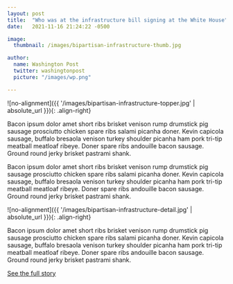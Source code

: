 ```yaml
---
layout: post
title:  "Who was at the infrastructure bill signing at the White House"
date:   2021-11-16 21:24:22 -0500

image:
  thumbnail: /images/bipartisan-infrastructure-thumb.jpg

author:
  name: Washington Post
  twitter: washingtonpost
  picture: "/images/wp.png"

---
```


![no-alignment]({{ '/images/bipartisan-infrastructure-topper.jpg' | absolute_url }}){: .align-right}

Bacon ipsum dolor amet short ribs brisket venison rump drumstick pig sausage prosciutto chicken spare ribs salami picanha doner. Kevin capicola sausage, buffalo bresaola venison turkey shoulder picanha ham pork tri-tip meatball meatloaf ribeye. Doner spare ribs andouille bacon sausage. Ground round jerky brisket pastrami shank.

Bacon ipsum dolor amet short ribs brisket venison rump drumstick pig sausage prosciutto chicken spare ribs salami picanha doner. Kevin capicola sausage, buffalo bresaola venison turkey shoulder picanha ham pork tri-tip meatball meatloaf ribeye. Doner spare ribs andouille bacon sausage. Ground round jerky brisket pastrami shank.

![no-alignment]({{ '/images/bipartisan-infrastructure-detail.jpg' | absolute_url }}){: .align-right}

Bacon ipsum dolor amet short ribs brisket venison rump drumstick pig sausage prosciutto chicken spare ribs salami picanha doner. Kevin capicola sausage, buffalo bresaola venison turkey shoulder picanha ham pork tri-tip meatball meatloaf ribeye. Doner spare ribs andouille bacon sausage. Ground round jerky brisket pastrami shank.

[See the full story][project-link]

[project-link]: https://www.washingtonpost.com/politics/interactive/2021/attendees-infrastructure-bill-signing/
